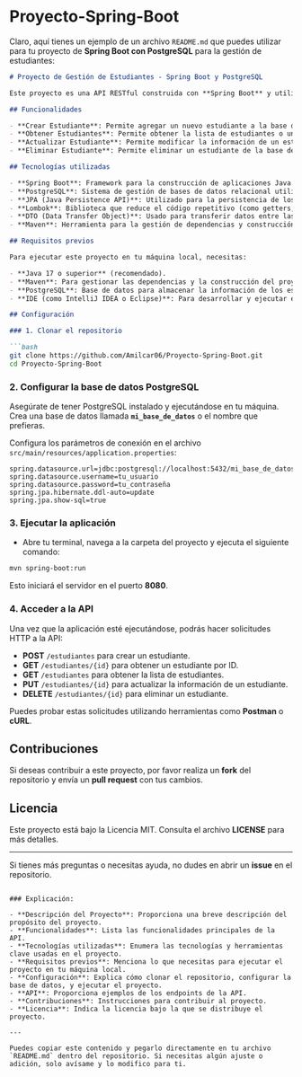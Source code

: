# Proyecto-Spring-Boot
Claro, aquí tienes un ejemplo de un archivo `README.md` que puedes utilizar para tu proyecto de **Spring Boot con PostgreSQL** para la gestión de estudiantes:

```markdown
# Proyecto de Gestión de Estudiantes - Spring Boot y PostgreSQL

Este proyecto es una API RESTful construida con **Spring Boot** y utiliza **PostgreSQL** como base de datos. Su objetivo es proporcionar una plataforma para gestionar estudiantes en una universidad, permitiendo realizar operaciones CRUD (Crear, Leer, Actualizar, Eliminar) sobre los registros de estudiantes.

## Funcionalidades

- **Crear Estudiante**: Permite agregar un nuevo estudiante a la base de datos.
- **Obtener Estudiantes**: Permite obtener la lista de estudiantes o un estudiante por su ID.
- **Actualizar Estudiante**: Permite modificar la información de un estudiante existente.
- **Eliminar Estudiante**: Permite eliminar un estudiante de la base de datos.

## Tecnologías utilizadas

- **Spring Boot**: Framework para la construcción de aplicaciones Java basadas en microservicios.
- **PostgreSQL**: Sistema de gestión de bases de datos relacional utilizado para almacenar la información.
- **JPA (Java Persistence API)**: Utilizado para la persistencia de los datos en PostgreSQL.
- **Lombok**: Biblioteca que reduce el código repetitivo (como getters, setters, constructores).
- **DTO (Data Transfer Object)**: Usado para transferir datos entre las capas de la aplicación.
- **Maven**: Herramienta para la gestión de dependencias y construcción del proyecto.

## Requisitos previos

Para ejecutar este proyecto en tu máquina local, necesitas:

- **Java 17 o superior** (recomendado).
- **Maven**: Para gestionar las dependencias y la construcción del proyecto.
- **PostgreSQL**: Base de datos para almacenar la información de los estudiantes.
- **IDE (como IntelliJ IDEA o Eclipse)**: Para desarrollar y ejecutar el proyecto.

## Configuración

### 1. Clonar el repositorio

```bash
git clone https://github.com/Amilcar06/Proyecto-Spring-Boot.git
cd Proyecto-Spring-Boot
```

### 2. Configurar la base de datos PostgreSQL

Asegúrate de tener PostgreSQL instalado y ejecutándose en tu máquina. Crea una base de datos llamada **`mi_base_de_datos`** o el nombre que prefieras.

Configura los parámetros de conexión en el archivo `src/main/resources/application.properties`:

```properties
spring.datasource.url=jdbc:postgresql://localhost:5432/mi_base_de_datos
spring.datasource.username=tu_usuario
spring.datasource.password=tu_contraseña
spring.jpa.hibernate.ddl-auto=update
spring.jpa.show-sql=true
```

### 3. Ejecutar la aplicación

- Abre tu terminal, navega a la carpeta del proyecto y ejecuta el siguiente comando:

```bash
mvn spring-boot:run
```

Esto iniciará el servidor en el puerto **8080**.

### 4. Acceder a la API

Una vez que la aplicación esté ejecutándose, podrás hacer solicitudes HTTP a la API:

- **POST** `/estudiantes` para crear un estudiante.
- **GET** `/estudiantes/{id}` para obtener un estudiante por ID.
- **GET** `/estudiantes` para obtener la lista de estudiantes.
- **PUT** `/estudiantes/{id}` para actualizar la información de un estudiante.
- **DELETE** `/estudiantes/{id}` para eliminar un estudiante.

Puedes probar estas solicitudes utilizando herramientas como **Postman** o **cURL**.

## Contribuciones

Si deseas contribuir a este proyecto, por favor realiza un **fork** del repositorio y envía un **pull request** con tus cambios.

## Licencia

Este proyecto está bajo la Licencia MIT. Consulta el archivo **LICENSE** para más detalles.

---

Si tienes más preguntas o necesitas ayuda, no dudes en abrir un **issue** en el repositorio.
```

### Explicación:

- **Descripción del Proyecto**: Proporciona una breve descripción del propósito del proyecto.
- **Funcionalidades**: Lista las funcionalidades principales de la API.
- **Tecnologías utilizadas**: Enumera las tecnologías y herramientas clave usadas en el proyecto.
- **Requisitos previos**: Menciona lo que necesitas para ejecutar el proyecto en tu máquina local.
- **Configuración**: Explica cómo clonar el repositorio, configurar la base de datos, y ejecutar el proyecto.
- **API**: Proporciona ejemplos de los endpoints de la API.
- **Contribuciones**: Instrucciones para contribuir al proyecto.
- **Licencia**: Indica la licencia bajo la que se distribuye el proyecto.

---

Puedes copiar este contenido y pegarlo directamente en tu archivo `README.md` dentro del repositorio. Si necesitas algún ajuste o adición, solo avísame y lo modifico para ti.
